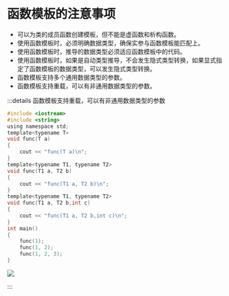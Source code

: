 # 函数模板的注意事项

- 可以为类的成员函数创建模板，但不能是虚函数和析构函数。
- 使用函数模板时，必须明确数据类型，确保实参与函数模板能匹配上。
- 使用函数模板时，推导的数据类型必须适应函数模板中的代码。
- 使用函数模板时，如果是自动类型推导，不会发生隐式类型转换，如果显式指定了函数模板的数据类型，可以发生隐式类型转换。
- 函数模板支持多个通用数据类型的参数。
- 函数模板支持重载，可以有非通用数据类型的参数。



:::details 函数模板支持重载，可以有非通用数据类型的参数

```c
#include <iostream>
#include <string>
using namespace std;
template<typename T>
void func(T a)
{
	cout << "func(T a)\n";
}
template<typename T1, typename T2>
void func(T1 a, T2 b)
{
	cout << "func(T1 a, T2 b)\n";
}
template<typename T1, typename T2>
void func(T1 a, T2 b,int c)
{
	cout << "func(T1 a, T2 b,int c)\n";
}
int main()
{
	func(1);
	func(1, 2);
	func(1, 2, 3);
}


```

![](https://blogwnx-bucket.oss-cn-beijing.aliyuncs.com/img/image-20240414105627523.png)

:::
